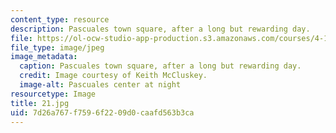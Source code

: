 ```yaml
---
content_type: resource
description: Pascuales town square, after a long but rewarding day.
file: https://ol-ocw-studio-app-production.s3.amazonaws.com/courses/4-170-ecuador-workshop-fall-2006/7d26a767f7596f2209d0caafd563b3ca_21.jpg
file_type: image/jpeg
image_metadata:
  caption: Pascuales town square, after a long but rewarding day.
  credit: Image courtesy of Keith McCluskey.
  image-alt: Pascuales center at night
resourcetype: Image
title: 21.jpg
uid: 7d26a767-f759-6f22-09d0-caafd563b3ca
---
```

